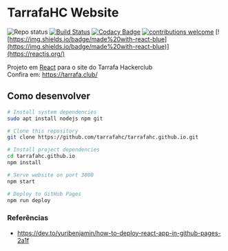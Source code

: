 # TarrafaHC Website

![Repo status](https://www.repostatus.org/badges/latest/active.svg)
[![Build Status](https://travis-ci.com/tarrafahc/tarrafahc.github.io.svg?branch=dev)](https://travis-ci.com/tarrafahc/tarrafahc.github.io)
[![Codacy Badge](https://api.codacy.com/project/badge/Grade/00a1643b80994e459821f44f48211869)](https://www.codacy.com/gh/tarrafahc/tarrafahc.github.io)
[![contributions welcome](https://img.shields.io/badge/contributions-welcome-brightgreen.svg?style=flat)](https://github.com/Markkop/habiticaScripts/issues)
[![https://img.shields.io/badge/made%20with-react-blue](https://img.shields.io/badge/made%20with-react-blue)](https://reactjs.org/)

Projeto em [React](https://reactjs.org/) para o site do Tarrafa Hackerclub  
Confira em: https://tarrafa.club/

## Como desenvolver

```bash
# Install system dependencies
sudo apt install nodejs npm git

# Clone this repository
git clone https://github.com/tarrafahc/tarrafahc.github.io.git

# Install project dependencies
cd tarrafahc.github.io
npm install

# Serve website on port 3000
npm start

# Deploy to GitHub Pages
npm run deploy
```

### Referências

- https://dev.to/yuribenjamin/how-to-deploy-react-app-in-github-pages-2a1f
